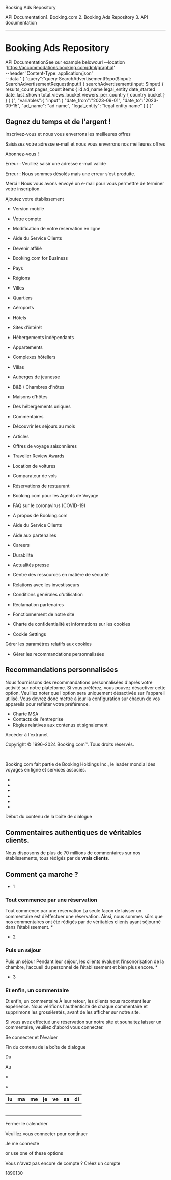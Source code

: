




























































































































Booking Ads Repository

API Documentation1. Booking.com
2. Booking Ads Repository
3. API documentation


---

Booking Ads Repository
======================

API DocumentationSee our example belowcurl --location 'https://accommodations.booking.com/dml/graphql' \
 --header 'Content-Type: application/json' \
 --data '
 {
 "query":"query SearchAdvertisementRepo($input: SearchAdvertisementRequestInput!) { searchAdvertisement(input: $input) { results\_count pages\_count items { id ad\_name legal\_entity date\_started date\_last\_shown total\_views\_bucket viewers\_per\_country { country bucket } } } }",
 "variables":{
 "input":{
 "date\_from":"2023-09-01",
 "date\_to":"2023-09-15",
 "ad\_name": "ad name",
 "legal\_entity": "legal entity name"
 }
 }
 }'





















Gagnez du temps et de l'argent !
--------------------------------




Inscrivez-vous et nous vous enverrons les meilleures offres




Saisissez votre adresse e-mail et nous vous enverrons nos meilleures offres




Abonnez-vous !






Erreur :
Veuillez saisir une adresse e-mail valide





Erreur :
Nous sommes désolés mais une erreur s'est produite.





Merci ! Nous vous avons envoyé un e-mail pour vous permettre de terminer votre inscription.


















Ajoutez votre établissement








* Version mobile
* Votre compte
* Modification de votre réservation en ligne
* Aide du Service Clients

* Devenir affilié
* Booking.com for Business









* Pays
* Régions
* Villes
* Quartiers
* Aéroports
* Hôtels
* Sites d'intérêt




* Hébergements indépendants
* Appartements
* Complexes hôteliers
* Villas
* Auberges de jeunesse
* B&B / Chambres d'hôtes
* Maisons d'hôtes




* Des hébergements uniques
* Commentaires
* Découvrir les séjours au mois
* Articles
* Offres de voyage saisonnières
* Traveller Review Awards




* Location de voitures
* Comparateur de vols
* Réservations de restaurant
* Booking.com pour les Agents de Voyage




* FAQ sur le coronavirus (COVID-19)
* À propos de Booking.com
* Aide du Service Clients
* Aide aux partenaires
* Careers
* Durabilité
* Actualités presse
* Centre des ressources en matière de sécurité
* Relations avec les investisseurs
* Conditions générales d'utilisation
* Réclamation partenaires
* Fonctionnement de notre site
* Charte de confidentialité et informations sur les cookies
* Cookie Settings

Gérer les paramètres relatifs aux cookies
* Gérer les recommandations personnalisées



Recommandations personnalisées
-------------------------------



Nous fournissons des recommandations personnalisées d'après votre activité sur notre plateforme. Si vous préférez, vous pouvez désactiver cette option. Veuillez noter que l'option sera uniquement désactivée sur l'appareil utilisé. Vous devrez donc mettre à jour la configuration sur chacun de vos appareils pour refléter votre préférence.
* Charte MSA
* Contacts de l'entreprise
* Règles relatives aux contenus et signalement







Accéder à l'extranet




Copyright © 1996–2024
Booking.com™. Tous droits réservés.




 



Booking.com fait partie de Booking Holdings Inc., le leader mondial des voyages en ligne et services associés.



* 
* 
* 
* 
* 
* 








Début du contenu de la boîte de dialogue

Commentaires authentiques de véritables clients.
------------------------------------------------


Nous disposons de plus de 70 millions de commentaires sur nos établissements, tous rédigés par de **vrais clients**.





Comment ça marche&nbsp;?
------------------------


* 1





### Tout commence par une réservation


Tout commence par une réservation
La seule façon de laisser un commentaire est d’effectuer une réservation. Ainsi, nous sommes sûrs que nos commentaires ont été rédigés par de véritables clients ayant séjourné dans l’établissement.
* 
* 2





### Puis un séjour


Puis un séjour
Pendant leur séjour, les clients évaluent l’insonorisation de la chambre, l’accueil du personnel de l’établissement et bien plus encore.
* 
* 3





### Et enfin, un commentaire


Et enfin, un commentaire
À leur retour, les clients nous racontent leur expérience. Nous vérifions l'authenticité de chaque commentaire et supprimons les grossièretés, avant de les afficher sur notre site.




Si vous avez effectué une réservation sur notre site et souhaitez laisser un commentaire, veuillez d'abord vous connecter.



Se connecter et l'évaluer

Fin du contenu de la boîte de dialogue


Du 


Au 




«


































»



| lu | ma | me | je | ve | sa | di |
| --- | --- | --- | --- | --- | --- | --- |
|  |  |  |  |  |  |  |
|  |  |  |  |  |  |  |
|  |  |  |  |  |  |  |
|  |  |  |  |  |  |  |
|  |  |  |  |  |  |  |
|  |  |  |  |  |  |  |


Fermer le calendrier




















































Veuillez vous connecter pour continuer

Je me connecte


or use one of these options







Vous n'avez pas encore de compte ? Créez un compte





























1890130
